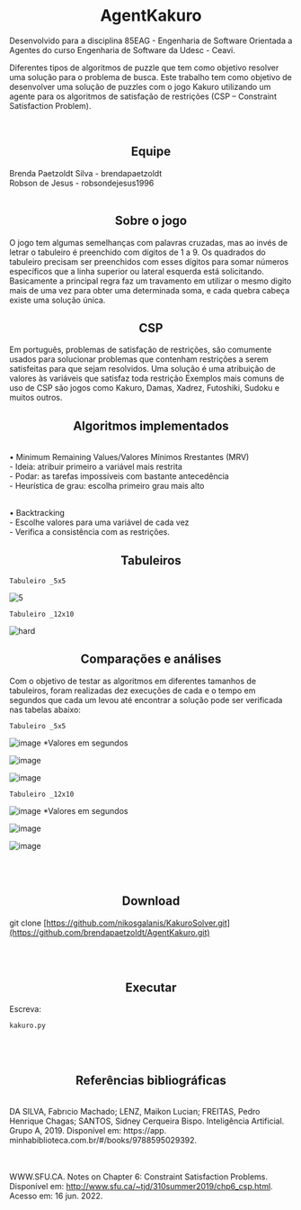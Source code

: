 <h1 align="center">AgentKakuro</h1>


Desenvolvido para a disciplina 85EAG - Engenharia de Software Orientada a Agentes do curso Engenharia de Software da Udesc - Ceavi.

Diferentes tipos de algoritmos de puzzle que tem como objetivo resolver uma solução para o problema de busca. Este trabalho tem como objetivo de desenvolver uma solução de puzzles com o jogo Kakuro utilizando um agente para os algoritmos de satisfação de restrições (CSP – Constraint Satisfaction Problem). 

<br/>
<h2 align="center">Equipe</h2>
Brenda Paetzoldt Silva - brendapaetzoldt<br/>
Robson de Jesus - robsondejesus1996<br/>
<br/>

<h2 align="center">Sobre o jogo</h2>
O jogo tem algumas semelhanças com palavras cruzadas, mas ao invés de letrar o tabuleiro é preenchido com dígitos de 1 a 9. Os quadrados do tabuleiro precisam ser preenchidos com esses dígitos para somar números específicos que a linha superior ou lateral esquerda está solicitando. Basicamente a principal regra faz um travamento em utilizar o mesmo digito mais de uma vez para obter uma determinada soma, e cada quebra cabeça existe uma solução única. 


<h2 align="center">CSP</h2>
Em português, problemas de satisfação de restrições, são comumente usados para solucionar problemas que contenham restrições a serem satisfeitas para que sejam resolvidos. Uma solução é uma atribuição de valores às variáveis que satisfaz toda restrição
Exemplos mais comuns de uso de CSP são jogos como Kakuro, Damas, Xadrez, Futoshiki, Sudoku e muitos outros.


<h2 align="center">Algoritmos implementados</h2><br/>
 •  Minimum Remaining Values/Valores Mínimos Rrestantes (MRV)<br/>
    - Ideia: atribuir primeiro a variável mais restrita<br/>
    - Podar: as tarefas impossíveis com bastante antecedência<br/>
    - Heurística de grau: escolha primeiro grau mais alto<br/><br/>
     
 •  Backtracking<br/>
    - Escolhe valores para uma variável de cada vez<br/>
    - Verifica a consistência com as restrições.<br/>
    
<h2 align="center">Tabuleiros</h2>   

	Tabuleiro _5x5	
 
![5](https://user-images.githubusercontent.com/18469694/175383331-408e2039-1d00-4a7f-807c-0f036f4cca61.png)

	Tabuleiro _12x10	
![hard](https://user-images.githubusercontent.com/18469694/175239772-09a3de68-d1b4-4cad-bb0c-ba756a7941b7.png)


<h2 align="center">Comparações e análises</h2>   


Com o objetivo de testar as algoritmos em diferentes tamanhos de tabuleiros, foram realizadas dez execuções de cada e o tempo em segundos que cada um levou até encontrar a solução pode ser verificada nas tabelas abaixo:
												
											
	Tabuleiro _5x5	
												
![image](https://user-images.githubusercontent.com/18469694/175237358-3a2cd432-63f3-4301-b336-f4308f4f9c43.png)
*Valores em segundos

				
![image](https://user-images.githubusercontent.com/18469694/175238252-2f4076be-8f64-446a-82b0-9ecd017a1e90.png)

![image](https://user-images.githubusercontent.com/18469694/175378811-4e808de9-dbe4-4e3d-a287-45c2da12026c.png)



												
	Tabuleiro _12x10	
												
![image](https://user-images.githubusercontent.com/18469694/175237547-290c0ede-233f-47e0-88c6-ad3d16e4b062.png)
*Valores em segundos
				
				
![image](https://user-images.githubusercontent.com/18469694/175240105-1339e618-43fe-44c6-8050-347e59f9dbe3.png)

![image](https://user-images.githubusercontent.com/18469694/175378844-c5e5a6a2-1fa4-4572-96cb-9c70a23a8319.png)





<br/><br/>
<h2 align="center">Download</h2>   

git clone [https://github.com/nikosgalanis/KakuroSolver.git](https://github.com/brendapaetzoldt/AgentKakuro.git)

<br/><br/>

<h2 align="center">Executar</h2>   
Escreva:
</h2>

	kakuro.py
	

<br/><br/>
<h2 align="center">Referências bibliográficas</h2>   
<br/>
DA SILVA, Fabrıcio Machado; LENZ, Maikon Lucian; FREITAS, Pedro Henrique Chagas; SANTOS,
Sidney Cerqueira Bispo. Inteligência Artificial. Grupo A, 2019. Disponível em: https://app.
minhabiblioteca.com.br/#/books/9788595029392.
<br/><br/>
<br/>


WWW.SFU.CA. Notes on Chapter 6: Constraint Satisfaction Problems. Disponível em: http://www.sfu.ca/~tjd/310summer2019/chp6_csp.html. Acesso em: 16 jun. 2022.

<br/><br/>
